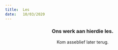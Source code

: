 ```yaml
---
title:  Les
date:   10/03/2020
---
```


### <center>Ons werk aan hierdie les.</center>
<center>Kom asseblief later terug.</center>